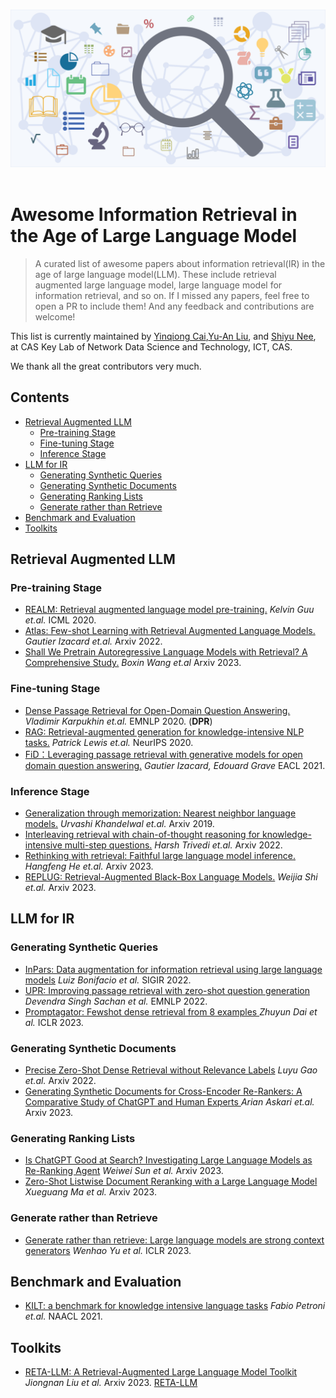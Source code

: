 <p align="center">
  <br>
  <img width="600" src="./imgs/IR with LLM.jpg" alt="logo of awesome repository">
  <br>
  <br>
</p>

# Awesome Information Retrieval in the Age of Large Language Model

> A curated list of awesome papers about information retrieval(IR) in the age of large language model(LLM). These include retrieval augmented large language model, large language model for information retrieval, and so on. If I missed any papers, feel free to open a PR to include them! And any feedback and contributions are welcome! 

This list is currently maintained by [Yinqiong Cai](https://caiyinqiong.github.io/resume/),[Yu-An Liu](https://davion-liu.github.io/), and [Shiyu Nee](https://shiyunee.github.io/), at CAS Key Lab of Network Data Science and Technology, ICT, CAS. 

We thank all the great contributors very much.

## Contents

- [Retrieval Augmented LLM](#retrieval-augmented-LLM)
	* [Pre-training Stage](#pre-training-stage)  
	* [Fine-tuning Stage](#fine-tuning-stage)        
	* [Inference Stage](#inference-stage) 
- [LLM for IR](#LLM-for-IR)
	* [Generating Synthetic Queries](#generating-synthetic-queries)  
	* [Generating Synthetic Documents](#generating-synthetic-documents) 
	* [Generating Ranking Lists](#generating-ranking-lists)       
	* [Generate rather than Retrieve](#generate-rather-than-retrieve) 
- [Benchmark and Evaluation](#benchmark-and-evaluation)
- [Toolkits](#toolkits)


## Retrieval Augmented LLM

### Pre-training Stage
- [REALM: Retrieval augmented language model pre-training.](http://proceedings.mlr.press/v119/guu20a/guu20a.pdf) *Kelvin Guu et.al.* ICML 2020.
- [Atlas: Few-shot Learning with Retrieval Augmented Language Models.](https://arxiv.org/pdf/2208.03299.pdf?trk=public_post_comment-text) *Gautier Izacard et.al.*  Arxiv 2022.
- [Shall We Pretrain Autoregressive Language Models with Retrieval? A Comprehensive Study.](https://arxiv.org/pdf/2304.06762) *Boxin Wang et.al* Arxiv 2023.

### Fine-tuning Stage

- [Dense Passage Retrieval for Open-Domain Question Answering.](https://arxiv.org/abs/2004.04906) *Vladimir Karpukhin et.al.* EMNLP 2020. (**DPR**)
- [RAG: Retrieval-augmented generation for knowledge-intensive NLP tasks.](https://arxiv.org/pdf/2005.12989) *Patrick Lewis et.al.* NeurIPS 2020.
- [FiD：Leveraging passage retrieval with generative models for open domain question answering.](https://arxiv.org/pdf/2007.01282) *Gautier Izacard, Edouard Grave* EACL 2021.

### Inference Stage

- [Generalization through memorization: Nearest neighbor language models.](https://arxiv.org/pdf/1911.00172.pdf) *Urvashi Khandelwal et.al.* Arxiv 2019.
- [Interleaving retrieval with chain-of-thought reasoning for knowledge-intensive multi-step questions.](https://arxiv.org/pdf/2212.10509) *Harsh Trivedi et.al.* Arxiv 2022.
- [Rethinking with retrieval: Faithful large language model inference.](https://arxiv.org/pdf/2301.00303) *Hangfeng He et.al.* Arxiv 2023.
- [REPLUG: Retrieval-Augmented Black-Box Language Models.](https://arxiv.org/pdf/2301.12652) *Weijia Shi et.al.* Arxiv 2023.

## LLM for IR

### Generating Synthetic Queries

- [InPars: Data augmentation for information retrieval using large language models](https://arxiv.org/pdf/2202.05144) *Luiz Bonifacio et al.* SIGIR 2022.
- [UPR: Improving passage retrieval with zero-shot question generation](https://arxiv.org/pdf/2204.07496) *Devendra Singh Sachan et al.* EMNLP 2022.
- [Promptagator: Fewshot dense retrieval from 8 examples ](https://arxiv.org/pdf/2209.11755) *Zhuyun Dai et al.* ICLR 2023.

### Generating Synthetic Documents

- [Precise Zero-Shot Dense Retrieval without Relevance Labels](https://arxiv.org/pdf/2212.10496) *Luyu Gao et.al.* Arxiv 2022.
- [Generating Synthetic Documents for Cross-Encoder Re-Rankers: A Comparative Study of ChatGPT and Human Experts ](https://arxiv.org/pdf/2305.02320) *Arian Askari et.al.* Arxiv 2023.

### Generating Ranking Lists

- [Is ChatGPT Good at Search? Investigating Large Language Models as Re-Ranking Agent](https://arxiv.org/pdf/2304.09542) *Weiwei Sun et al.* Arxiv 2023.
- [Zero-Shot Listwise Document Reranking with a Large Language Model ](https://arxiv.org/pdf/2305.02156) *Xueguang Ma et al.* Arxiv 2023.

### Generate rather than Retrieve

- [Generate rather than retrieve: Large language models are strong context generators](https://arxiv.org/pdf/2209.10063) *Wenhao Yu et al.* ICLR 2023.


## Benchmark and Evaluation

- [KILT: a benchmark for knowledge intensive language tasks](https://arxiv.org/pdf/2009.02252) *Fabio Petroni et.al.* NAACL 2021.

## Toolkits

- [RETA-LLM: A Retrieval-Augmented Large Language Model Toolkit](https://arxiv.org/pdf/2306.05212) *Jiongnan Liu et al.* Arxiv 2023. [RETA-LLM](https://github.com/RUC-GSAI/YuLan-IR/tree/main/RETA-LLM)
